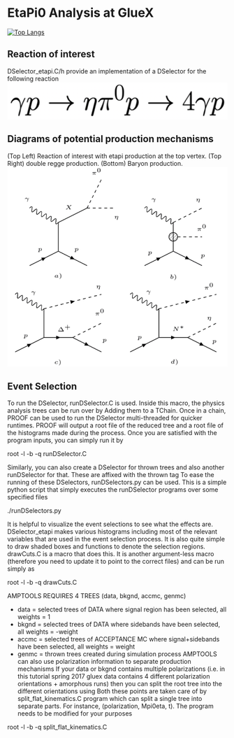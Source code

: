 # EtaPi0 Analysis at GlueX

[![Top Langs](https://github-readme-stats.vercel.app/api/top-langs/?username=lan13005&hide=jupyter%20notebook)](https://github.com/anuraghazra/github-readme-stats)



## Reaction of interest
DSelector_etapi.C/h provide an implementation of a DSelector for the following reaction 
![Alt text](images/reaction.png?raw=true)

## Diagrams of potential production mechanisms
(Top Left) Reaction of interest with etapi production at the top vertex. (Top Right) double regge production. (Bottom) Baryon production.
![Alt text](images/bkgReaction.png?raw=true)

## Event Selection 
To run the DSelector, runDSelector.C is used. Inside this macro, the physics analysis trees can be run over by Adding
them to a TChain. Once in a chain, PROOF can be used to run the DSelector multi-threaded for quicker runtimes. PROOF 
will output a root file of the reduced tree and a root file of the histograms made during the process. Once you are satisfied
with the program inputs, you can simply run it by

root -l -b -q runDSelector.C

Similarly, you can also create a DSelector for thrown trees and also another runDSelector for that. These are affixed with the thrown tag
To ease the running of these DSelectors, runDSelectors.py can be used. This is a simple python script that simply executes 
the runDSelector programs over some specified files

./runDSelectors.py

It is helpful to visualize the event selections to see what the effects are. DSelector_etapi makes various histograms
including most of the relevant variables that are used in the event selection process. It is also quite simple to draw
shaded boxes and functions to denote the selection regions. drawCuts.C is a macro that does this. It is another 
argument-less macro (therefore you need to update it to point to the correct files) and can be run simply as

root -l -b -q drawCuts.C

AMPTOOLS REQUIRES 4 TREES (data, bkgnd, accmc, genmc)
- data = selected trees of DATA where signal region has been selected, all weights = 1
- bkgnd = selected trees of DATA where sidebands have been selected, all weights = -weight
- accmc = selected trees of ACCEPTANCE MC where signal+sidebands have been selected, all weights = weight
- genmc = thrown trees created during simulation process
AMPTOOLS can also use polarization information to separate production mechanisms
If your data or bkgnd contains multiple polarizations (i.e. in this tutorial spring 2017 gluex data contains 4 different polarization orientations + amorphous runs)
then you can split the root tree into the different orientations using
Both these points are taken care of by split_flat_kinematics.C program which can split a single tree into separate parts.
For instance, (polarization, Mpi0eta, t). The program needs to be modified for your purposes 

root -l -b -q split_flat_kinematics.C

